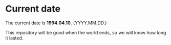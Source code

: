 # Current date

The current date is **1994.04.10.** (YYYY.MM.DD.)

This repository will be good when the world ends, so we will know how long it lasted.